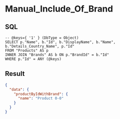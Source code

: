 # Manual_Include_Of_Brand

## SQL

```text
-- @keys={ '1' } (DbType = Object)
SELECT p."Name", b."Id", b."DisplayName", b."Name", b."Details_Country_Name", p."Id"
FROM "Products" AS p
INNER JOIN "Brands" AS b ON p."BrandId" = b."Id"
WHERE p."Id" = ANY (@keys)
```

## Result

```json
{
  "data": {
    "productByIdWithBrand": {
      "name": "Product 0-0"
    }
  }
}
```

